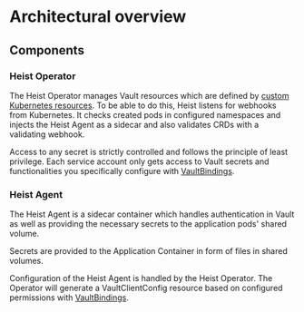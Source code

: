 # Architectural overview

## Components

### Heist Operator

The Heist Operator manages Vault resources which are defined by [custom
Kubernetes resources](crds). To be able to do this, Heist listens for webhooks
from Kubernetes. It checks created pods in configured namespaces and injects the
Heist Agent as a sidecar and also validates CRDs with a validating webhook.

Access to any secret is strictly controlled and follows the principle of least
privilege. Each service account only gets access to Vault secrets and
functionalities you specifically configure with
[VaultBindings](crds/vaultbinding.md).

### Heist Agent

The Heist Agent is a sidecar container which handles authentication in Vault as
well as providing the necessary secrets to the application pods' shared
volume.

Secrets are provided to the Application Container in form of files in shared
volumes.

Configuration of the Heist Agent is handled by the Heist Operator. The Operator
will generate a VaultClientConfig resource based on configured permissions
with [VaultBindings](crds/vaultbinding.md).

